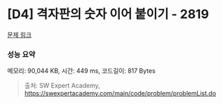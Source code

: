 # [D4] 격자판의 숫자 이어 붙이기 - 2819 

[문제 링크](https://swexpertacademy.com/main/code/problem/problemDetail.do?contestProbId=AV7I5fgqEogDFAXB) 

### 성능 요약

메모리: 90,044 KB, 시간: 449 ms, 코드길이: 817 Bytes



> 출처: SW Expert Academy, https://swexpertacademy.com/main/code/problem/problemList.do